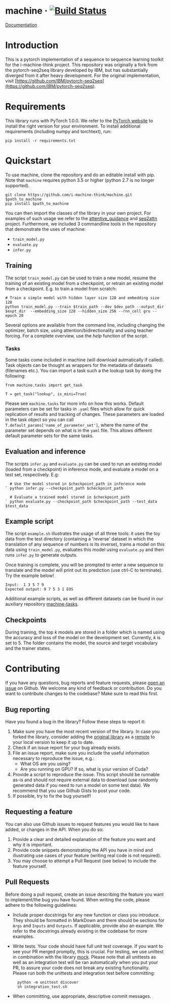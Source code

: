 # machine &middot; [![Build Status](https://travis-ci.org/i-machine-think/machine.svg?branch=master)](https://travis-ci.org/i-machine-think/machine)

[Documentation](https://i-machine-think.github.io/machine/build/html/index.html)

# Introduction

This is a pytorch implementation of a sequence to sequence learning toolkit for the i-machine-think project. This repository was originally a fork from the pytorch-seq2seq library developed by IBM, but has substantially diverged from it after heavy development. For the original implementation, visit [https://github.com/IBM/pytorch-seq2seq](https://github.com/IBM/pytorch-seq2seq).

# Requirements

This library runs with PyTorch 1.0.0. We refer to the [PyTorch website](http://pytorch.org/) to install the right version for your environment.
To install additional requirements (including numpy and torchtext), run:

`pip install -r requirements.txt`

# Quickstart

To use machine, clone the repository and do an editable install with pip. Note that `machine` requires python 3.5 or higher (python 2.7 is no longer supported).

```
git clone https://github.com/i-machine-think/machine.git $path_to_machine
pip install $path_to_machine
```

You can then import the classes of the library in your own project.
For examples of such usage we refer to the [attentive_guidance](https://github.com/i-machine-think/attentive_guidance) and [seq2attn](https://github.com/i-machine-think/seq2attn) project.
Furthermore, we included 3 commandline tools in the repository that demonstrate the uses of machine:

* `train_model.py`
* `evaluate.py`
* `infer.py`

## Training

The script `train_model.py` can be used to train a new model, resume the training of an existing model from a checkpoint, or retrain an existing model from a checkpoint. E.g. to train a model from scratch:

```
# Train a simple model with hidden layer size 128 and embedding size 128
python train_model.py --train $train_path --dev $dev_path --output_dir $expt_dir  --embedding_size 128 --hidden_size 256 --rnn_cell gru --epoch 20 
```

Several options are available from the command line, including changing the optimizer, batch size, using attention/bidirectionality and using teacher forcing. For a complete overview, use the *help* function of the script.

### Tasks

Some tasks come included in machine (will download autmatically if called). Task objects can be thought as wrappers for the metadata of datasets (filenames etc.). You can import a task such a the lookup task by doing the following:

```
from machine.tasks import get_task

T = get_task("lookup", is_mini=True)
``` 

Please see `machine.tasks` for more info on how this works. Default parameters can be set for tasks in `.yaml` files which allow for quick replication of results and tracking of changes. These parameters are loaded in the task object so you can call `T.default_params['name_of_parameter_set']`, where the name of the parameter set depends on what is in the `yaml` file. This allows different default parameter sets for the same tasks.


## Evaluation and inference

The scripts `infer.py` and `evaluate.py` can be used to run an existing model (loaded from a checkpoint) in inference mode, and evaluate a model on a test set, respectively. E.g: 

      # Use the model stored in $checkpoint_path in inference mode
    ` python infer.py --checkpoint_path $checkpoint_path
    
      # Evaluate a trained model stored in $checkpoint_path
    ` python evaluate.py --checkpoint_path $checkpoint_path --test_data $test_data

## Example script

The script `example.sh` illustrates the usage of all three tools: it uses the toy data from the test directory (containing a 'reverse' dataset in which the translation of any sequence of numbers is its inverse), trains a model on this data using `train_model.py`, evaluates this model using `evaluate.py` and then runs `infer.py` to generate outputs.

Once training is complete, you will be prompted to enter a new sequence to translate and the model will print out its prediction (use ctrl-C to terminate).  Try the example below!

    Input:  1 3 5 7 9
	Expected output: 9 7 5 3 1 EOS

Additional example scripts, as well as different datasets can be found in our auxiliary repository [machine-tasks](https://github.com/i-machine-think/machine-tasks).

## Checkpoints

During training, the top *k* models are stored in a folder which is named using the accuracy and loss of the model on the development set.
Currently, *k* is set to 5.
The folder contains the model, the source and target vocabulary and the trainer states.

# Contributing

If you have any questions, bug reports and feature requests, please [open an issue](https://github.com/i-machine-think/machine/issues/new) on Github. We welcome any kind of feedback or contribution. Do you want to contribute changes to the codebase? Make sure to read this first.

## Bug reporting

Have you found a bug in the library? Follow these steps to report it:
1. Make sure you have the most recent version of the library. In case you forked the library, consider adding the [original library](https://github.com/i-machine-think/machine/tree/master) as a [remote](https://help.github.com/categories/managing-remotes/) to your local version to keep it up to date.
2. Check if an issue report for your bug already exists.
3. File an issue report, make sure you include the useful information necessary to reproduce the issue, e.g.:
    * What OS are you using?
    * Are you running on GPU? If so, what is your version of Cuda?
4. Provide a script to reproduce the issue. This script should be runnable as-is and should not require external data to download (use randomly generated data if you need to run a model on some test data). We recommend that you use Github Gists to post your code.
5. If possible, try to fix the bug yourself!

## Requesting a feature

You can also use Github issues to request features you would like to have added, or changes in the API. When you do so:
1. Provide a clear and detailed explanation of the feature you want and why it is important.
2. Provide code snippets demonstrating the API you have in mind and illustrating use cases of your feature (writing real code is not required).
3. You may choose to attempt a Pull Request (see below) to include the feature yourself.

## Pull Requests

Before doing a pull request, create an issue describing the feature you want to implement/the bug you have found. When writing the code, please adhere to the following guidelines:
* Include proper docstrings for any new function or class you introduce. They should be formatted in MarkDown and there should be sections for `Args` and `Inputs` and `Outputs`. If applicable, provide also an example. We refer to the docstrings already existing in the codebase for more examples.
* Write tests. Your code should have full unit test coverage. If you want to see your PR merged promptly, this is crucial. For testing, we use unittest in combination with the library [mock](https://docs.python.org/3/library/unittest.mock.html). Please note that all unittests as well as an integration test will be ran automatically when you put your PR, to assure your code does not break any existing functionality. Please run both the unittests and integration test before committing:

        python -m unittest discover
        sh integration_test.sh

* When committing, use appropriate, descriptive commit messages. 



